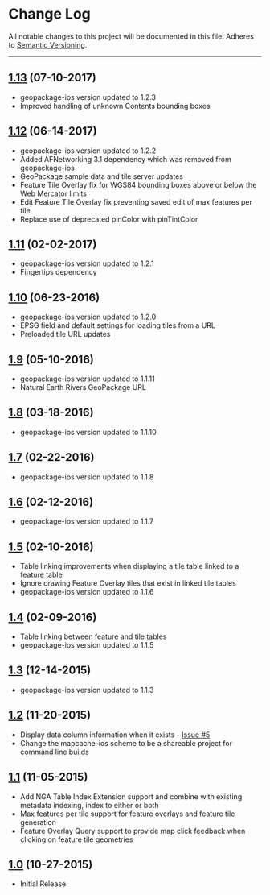 # Change Log
All notable changes to this project will be documented in this file.
Adheres to [Semantic Versioning](http://semver.org/).

---

## [1.13](https://github.com/ngageoint/geopackage-mapcache-ios/releases/tag/1.13) (07-10-2017)

* geopackage-ios version updated to 1.2.3
* Improved handling of unknown Contents bounding boxes

## [1.12](https://github.com/ngageoint/geopackage-mapcache-ios/releases/tag/1.12) (06-14-2017)

* geopackage-ios version updated to 1.2.2
* Added AFNetworking 3.1 dependency which was removed from geopackage-ios
* GeoPackage sample data and tile server updates
* Feature Tile Overlay fix for WGS84 bounding boxes above or below the Web Mercator limits
* Edit Feature Tile Overlay fix preventing saved edit of max features per tile
* Replace use of deprecated pinColor with pinTintColor

## [1.11](https://github.com/ngageoint/geopackage-mapcache-ios/releases/tag/1.11) (02-02-2017)

* geopackage-ios version updated to 1.2.1
* Fingertips dependency

## [1.10](https://github.com/ngageoint/geopackage-mapcache-ios/releases/tag/1.10) (06-23-2016)

* geopackage-ios version updated to 1.2.0
* EPSG field and default settings for loading tiles from a URL
* Preloaded tile URL updates

## [1.9](https://github.com/ngageoint/geopackage-mapcache-ios/releases/tag/1.9) (05-10-2016)

* geopackage-ios version updated to 1.1.11
* Natural Earth Rivers GeoPackage URL

## [1.8](https://github.com/ngageoint/geopackage-mapcache-ios/releases/tag/1.8) (03-18-2016)

* geopackage-ios version updated to 1.1.10

## [1.7](https://github.com/ngageoint/geopackage-mapcache-ios/releases/tag/1.7) (02-22-2016)

* geopackage-ios version updated to 1.1.8

## [1.6](https://github.com/ngageoint/geopackage-mapcache-ios/releases/tag/1.6) (02-12-2016)

* geopackage-ios version updated to 1.1.7

## [1.5](https://github.com/ngageoint/geopackage-mapcache-ios/releases/tag/1.5) (02-10-2016)

* Table linking improvements when displaying a tile table linked to a feature table
* Ignore drawing Feature Overlay tiles that exist in linked tile tables
* geopackage-ios version updated to 1.1.6

## [1.4](https://github.com/ngageoint/geopackage-mapcache-ios/releases/tag/1.4) (02-09-2016)

* Table linking between feature and tile tables
* geopackage-ios version updated to 1.1.5

## [1.3](https://github.com/ngageoint/geopackage-mapcache-ios/releases/tag/1.3) (12-14-2015)

* geopackage-ios version updated to 1.1.3

## [1.2](https://github.com/ngageoint/geopackage-mapcache-ios/releases/tag/1.2) (11-20-2015)

* Display data column information when it exists - [Issue #5](https://github.com/ngageoint/geopackage-mapcache-ios/issues/5)
* Change the mapcache-ios scheme to be a shareable project for command line builds

## [1.1](https://github.com/ngageoint/geopackage-mapcache-ios/releases/tag/1.1) (11-05-2015)

* Add NGA Table Index Extension support and combine with existing metadata indexing, index to either or both
* Max features per tile support for feature overlays and feature tile generation
* Feature Overlay Query support to provide map click feedback when clicking on feature tile geometries

## [1.0](https://github.com/ngageoint/geopackage-mapcache-ios/releases/tag/1.0) (10-27-2015)

* Initial Release
